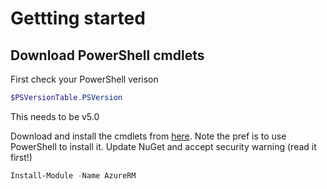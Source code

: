 # Gettting started
## Download PowerShell cmdlets
First check your PowerShell verison 
```powershell
$PSVersionTable.PSVersion
```
This needs to be v5.0 

Download and install the cmdlets from [here](https://docs.microsoft.com/en-gb/powershell/azure/install-azurerm-ps?view=azurermps-6.6.0). Note  the pref is to use PowerShell to install it. Update NuGet and accept security warning (read it first!)

```powershell
Install-Module -Name AzureRM
```